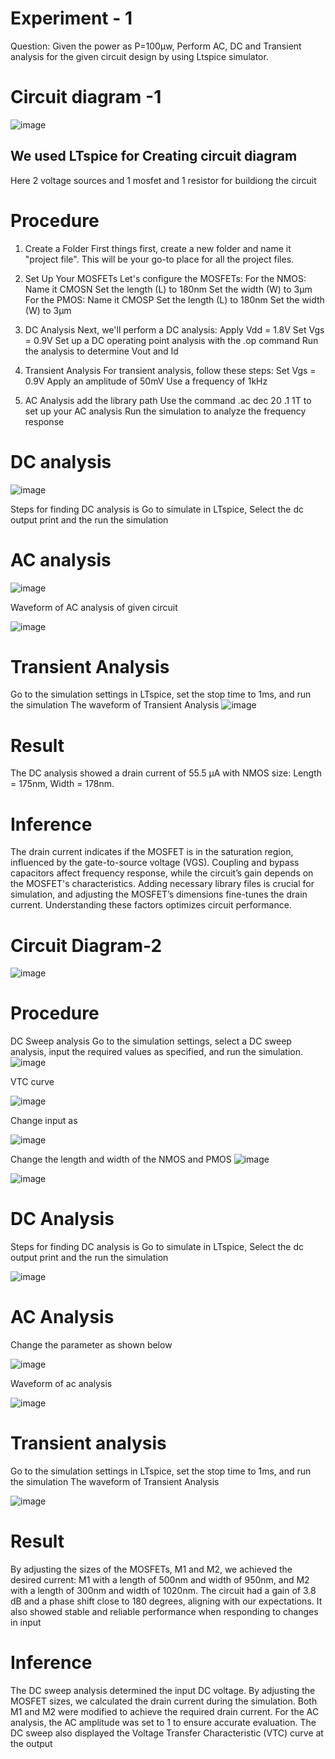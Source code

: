 # Experiment - 1
Question: Given the power as P=100µw, Perform AC, DC and Transient analysis for the given circuit design by using Ltspice simulator.
# Circuit diagram -1
![image](https://github.com/user-attachments/assets/586bf188-a39f-4404-946b-8fd7af3d7ab9)
## We used LTspice for Creating circuit diagram
Here 2 voltage sources and 1 mosfet and 1 resistor for buildiong the circuit
# Procedure
1. Create a Folder
First things first, create a new folder and name it "project file". This will be your go-to place for all the project files.

2. Set Up Your MOSFETs
Let's configure the MOSFETs:
For the NMOS:
Name it CMOSN
Set the length (L) to 180nm
Set the width (W) to 3μm
For the PMOS:
Name it CMOSP
Set the length (L) to 180nm
Set the width (W) to 3μm

3. DC Analysis
Next, we'll perform a DC analysis:
Apply Vdd = 1.8V
Set Vgs = 0.9V
Set up a DC operating point analysis with the .op command
Run the analysis to determine Vout and Id

4. Transient Analysis
For transient analysis, follow these steps:
Set Vgs = 0.9V
Apply an amplitude of 50mV
Use a frequency of 1kHz

5. AC Analysis
add the library path
Use the command .ac dec 20 .1 1T to set up your AC analysis
Run the simulation to analyze the frequency response

# DC analysis
![image](https://github.com/user-attachments/assets/4865be51-2e38-4479-b764-5bd6b6cfd749)

Steps for finding DC analysis is Go to simulate in LTspice, Select the dc output print and the run the simulation
# AC analysis
![image](https://github.com/user-attachments/assets/51d4eb17-4c62-4214-99b9-4b4e297456cb)

Waveform of AC analysis of given circuit

![image](https://github.com/user-attachments/assets/914c0ea8-1b77-4e91-b1ce-cce7f8117d57)

 # Transient Analysis
 Go to the simulation settings in LTspice, set the stop time to 1ms, and run the simulation
 The waveform of Transient Analysis
 ![image](https://github.com/user-attachments/assets/0eb4b7d9-ade9-49c7-9a20-eb55b4ceb80c)

# Result
The DC analysis showed a drain current of 55.5 µA 
with NMOS size: Length = 175nm, Width = 178nm.

# Inference 
The drain current indicates if the MOSFET is in the saturation region, influenced by the gate-to-source voltage (VGS). Coupling and bypass capacitors affect frequency response, while the circuit’s gain depends on the MOSFET's characteristics. Adding necessary library files is crucial for simulation, and adjusting the MOSFET’s dimensions fine-tunes the drain current. Understanding these factors optimizes circuit performance.

# Circuit Diagram-2
![image](https://github.com/user-attachments/assets/cc783f44-f45a-4d29-ba80-21881dfc5061)

# Procedure
DC Sweep analysis
Go to the simulation settings, select a DC sweep analysis, input the required values as specified, and run the simulation.
![image](https://github.com/user-attachments/assets/6d74eb9e-71ec-4853-b530-0befc30d568f)

VTC curve

![image](https://github.com/user-attachments/assets/b9ec0177-884a-4178-9ec6-466c114672bc)

Change input as

![image](https://github.com/user-attachments/assets/617d833b-61f0-4289-9e03-58aa863a3aea)

Change the length and width of the NMOS and PMOS 
![image](https://github.com/user-attachments/assets/502be2df-ebd5-4fe8-9bf3-3e7e2339a684)

![image](https://github.com/user-attachments/assets/f67cc05e-8851-43f5-9ede-5f4a954b26ba)

# DC Analysis
Steps for finding DC analysis is Go to simulate in LTspice, Select the dc output print and the run the simulation

![image](https://github.com/user-attachments/assets/8dae782a-a83c-4881-8bc3-2e60171c75ff)

# AC Analysis
Change the parameter as shown below

![image](https://github.com/user-attachments/assets/21353781-b747-4f0a-8ab5-6e52be261e88)

Waveform of ac analysis

![image](https://github.com/user-attachments/assets/240577fe-04ae-428e-b057-577bc0014cc1)

# Transient analysis
 Go to the simulation settings in LTspice, set the stop time to 1ms, and run the simulation
 The waveform of Transient Analysis

![image](https://github.com/user-attachments/assets/a2e3affc-a4c6-4ea7-80e6-6eb5808b0104)

# Result

By adjusting the sizes of the MOSFETs, M1 and M2, we achieved the desired current: M1 with a length of 500nm and width of 950nm, and M2 with a length of 300nm and width of 1020nm. The circuit had a gain of 3.8 dB and a phase shift close to 180 degrees, aligning with our expectations. It also showed stable and reliable performance when responding to changes in input

# Inference
The DC sweep analysis determined the input DC voltage.
By adjusting the MOSFET sizes, we calculated the drain current during the simulation.
Both M1 and M2 were modified to achieve the required drain current.
For the AC analysis, the AC amplitude was set to 1 to ensure accurate evaluation.
The DC sweep also displayed the Voltage Transfer Characteristic (VTC) curve at the output






















